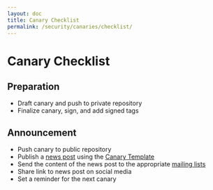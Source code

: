 ```yaml
---
layout: doc
title: Canary Checklist
permalink: /security/canaries/checklist/
---
```


Canary Checklist
================

Preparation
-----------

 * Draft canary and push to private repository
 * Finalize canary, sign, and add signed tags
 
Announcement
------------

 * Push canary to public repository
 * Publish a [news post](/news/) using the [Canary Template](/security/canaries/template/)
 * Send the content of the news post to the appropriate [mailing lists](/support/) 
 * Share link to news post on social media
 * Set a reminder for the next canary

